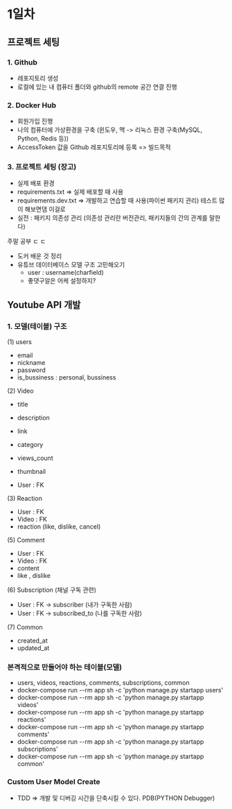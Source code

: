 # 1일차
## 프로젝트 세팅
### 1. Github
- 레포지토리 생성
- 로컬에 있는 내 컴퓨터 폴더와 github의 remote 공간 연결 진행

### 2. Docker Hub
- 회원가입 진행
- 나의 컴퓨터에 가상환경을 구축 (윈도우, 맥 -> 리눅스 환경 구축(MySQL, Python, Redis 등))
- AccessToken 값을 Github 레포지토리에 등록 => 빌드목적

### 3. 프로젝트 세팅 (장고)
- 실제 배포 환경
- requirements.txt => 실제 배포할 때 사용
- requirements.dev.txt => 개발하고 연습할 때 사용(파이썬 패키지 관리) 테스트 많이 해보면댐 이걸로
- 실전 : 패키지 의존성 관리 (의존성 관리란 버전관리, 패키지들의 간의 관계를 말한다)


주말 공부 ㄷ ㄷ
- 도커 배운 것 정리
- 유튜브 데이터베이스 모델 구조 고민해오기
    - user : username(charfield)
    - 좋댓구알은 어케 설정하지?


## Youtube API 개발
### 1. 모델(테이블) 구조

(1) users
- email
- nickname
- password
- is_bussiness : personal, bussiness




(2) Video
- title
- description
- link
- category
- views_count
- thumbnail


- User : FK

(3) Reaction
- User : FK
- Video : FK
- reaction (like, dislike, cancel)

<!-- (4) Notifications (알림) 일단 패스
- User : FK -> 
User:Notification -> 1:N 관계 (FK는 User가 갖는다)
User -> Noti, Noti, Noti (O)
Noti ->  User, User, User(X)
- Video : FK -->

(5) Comment
- User : FK
- Video : FK
- content
- like , dislike

(6) Subscription (채널 구독 관련)
- User : FK -> subscriber (내가 구독한 사람)
- User : FK -> subscribed_to (나를 구독한 사람)


(7) Common
- created_at
- updated_at

### 본격적으로 만들어야 하는 테이블(모델)
- users, videos, reactions, comments, subscriptions, common
- docker-compose run --rm app sh -c 'python manage.py startapp users'
- docker-compose run --rm app sh -c 'python manage.py startapp videos'
- docker-compose run --rm app sh -c 'python manage.py startapp reactions'
- docker-compose run --rm app sh -c 'python manage.py startapp comments'
- docker-compose run --rm app sh -c 'python manage.py startapp subscriptions'
- docker-compose run --rm app sh -c 'python manage.py startapp common'

### Custom User Model Create
- TDD => 개발 및 디버깅 시간을 단축시킬 수 있다. PDB(PYTHON Debugger)
